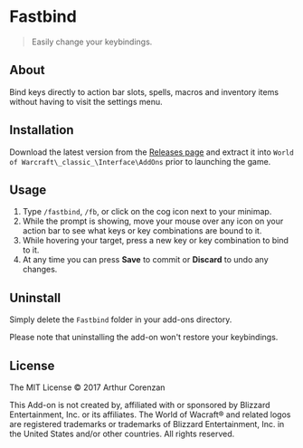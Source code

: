 # Fastbind

> Easily change your keybindings.

## About

Bind keys directly to action bar slots, spells, macros and inventory items without having to visit the settings menu.

## Installation

Download the latest version from the [Releases page](https://github.com/haggen/wow/releases) and extract it into `World of Warcraft\_classic_\Interface\AddOns` prior to launching the game.

## Usage

1. Type `/fastbind`, `/fb`, or click on the cog icon next to your minimap.
2. While the prompt is showing, move your mouse over any icon on your action bar to see what keys or key combinations are bound to it.
3. While hovering your target, press a new key or key combination to bind to it.
4. At any time you can press **Save** to commit or **Discard** to undo any changes.

## Uninstall

Simply delete the `Fastbind` folder in your add-ons directory.

Please note that uninstalling the add-on won't restore your keybindings.

## License

The MIT License © 2017 Arthur Corenzan

This Add-on is not created by, affiliated with or sponsored by Blizzard Entertainment, Inc. or its affiliates. The World of Wacraft® and related logos are registered trademarks or trademarks of Blizzard Entertainment, Inc. in the United States and/or other countries. All rights reserved.
